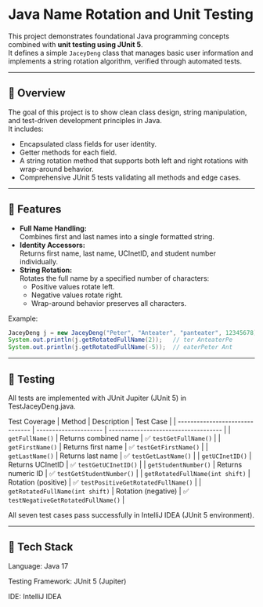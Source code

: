 # Java Name Rotation and Unit Testing

This project demonstrates foundational Java programming concepts combined with **unit testing using JUnit 5**.  
It defines a simple `JaceyDeng` class that manages basic user information and implements a string rotation algorithm, verified through automated tests.

---

## 🧩 Overview

The goal of this project is to show clean class design, string manipulation, and test-driven development principles in Java.  
It includes:
- Encapsulated class fields for user identity.
- Getter methods for each field.
- A string rotation method that supports both left and right rotations with wrap-around behavior.
- Comprehensive JUnit 5 tests validating all methods and edge cases.

---

## 🧠 Features

- **Full Name Handling:**  
  Combines first and last names into a single formatted string.
- **Identity Accessors:**  
  Returns first name, last name, UCInetID, and student number individually.
- **String Rotation:**  
  Rotates the full name by a specified number of characters:
  - Positive values rotate left.
  - Negative values rotate right.
  - Wrap-around behavior preserves all characters.

Example:
```java
JaceyDeng j = new JaceyDeng("Peter", "Anteater", "panteater", 12345678);
System.out.println(j.getRotatedFullName(2));   // ter AnteaterPe
System.out.println(j.getRotatedFullName(-5));  // eaterPeter Ant
```

---

## 🧪 Testing

All tests are implemented with JUnit Jupiter (JUnit 5) in TestJaceyDeng.java.

Test Coverage
| Method                          | Description           | Test Case                            |
| ------------------------------- | --------------------- | ------------------------------------ |
| `getFullName()`                 | Returns combined name | ✅ `testGetFullName()`                |
| `getFirstName()`                | Returns first name    | ✅ `testGetFirstName()`               |
| `getLastName()`                 | Returns last name     | ✅ `testGetLastName()`                |
| `getUCInetID()`                 | Returns UCInetID      | ✅ `testGetUCInetID()`                |
| `getStudentNumber()`            | Returns numeric ID    | ✅ `testGetStudentNumber()`           |
| `getRotatedFullName(int shift)` | Rotation (positive)   | ✅ `testPositiveGetRotatedFullName()` |
| `getRotatedFullName(int shift)` | Rotation (negative)   | ✅ `testNegativeGetRotatedFullName()` |

All seven test cases pass successfully in IntelliJ IDEA (JUnit 5 environment).

---

## 🧰 Tech Stack

Language: Java 17

Testing Framework: JUnit 5 (Jupiter)

IDE: IntelliJ IDEA
